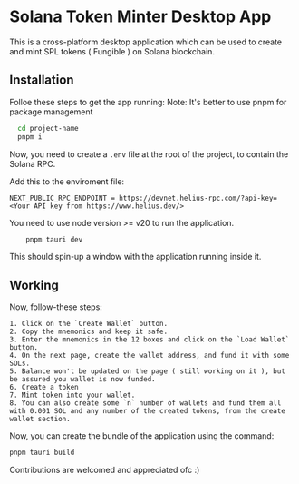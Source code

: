 
# Solana Token Minter Desktop App

This is a cross-platform desktop application which can be used to create and mint SPL tokens ( Fungible ) on Solana blockchain.


## Installation

Folloe these steps to get the app running:
Note: It's better to use pnpm for package management

```bash
  cd project-name
  pnpm i
```
Now, you need to create a `.env` file at the root of the project, to contain the Solana RPC.

Add this to the enviroment file:

```NEXT_PUBLIC_RPC_ENDPOINT = https://devnet.helius-rpc.com/?api-key=<Your API key from https://www.helius.dev/>```

You need to use node version >= v20 to run the application.

```bash
    pnpm tauri dev
```

This should spin-up a window with the application running inside it. 

## Working
Now, follow-these steps:

    1. Click on the `Create Wallet` button.
    2. Copy the mnemonics and keep it safe.
    3. Enter the mnemonics in the 12 boxes and click on the `Load Wallet` button.
    4. On the next page, create the wallet address, and fund it with some SOLs.
    5. Balance won't be updated on the page ( still working on it ), but be assured you wallet is now funded.
    6. Create a token
    7. Mint token into your wallet.
    8. You can also create some `n` number of wallets and fund them all with 0.001 SOL and any number of the created tokens, from the create wallet section.


Now, you can create the bundle of the application using the command:
```bash
pnpm tauri build
```

Contributions are welcomed and appreciated ofc :)